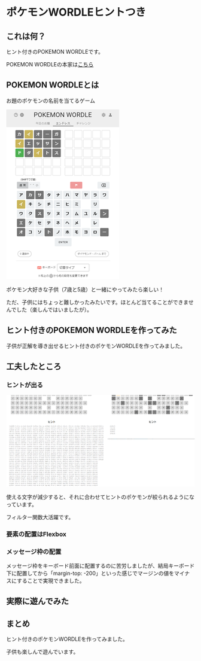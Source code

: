 # ポケモンWORDLEヒントつき

## これは何？

ヒント付きのPOKEMON WORDLEです。

POKEMON WORDLEの本家は[こちら](https://wordle.mega-yadoran.jp/)


## POKEMON WORDLEとは

お題のポケモンの名前を当てるゲーム

![POKEMON WORDLE](./images/PokemonWordle.PNG)

ポケモン大好きな子供（7歳と5歳）と一緒にやってみたら楽しい！

ただ、子供にはちょっと難しかったみたいです。ほとんど当てることができませんでした（楽しんではいましたが）。


## ヒント付きのPOKEMON WORDLEを作ってみた

子供が正解を導き出せるヒント付きのポケモンWORDLEを作ってみました。


## 工夫したところ

### ヒントが出る

![POKEMON WORDLE with Hints](./images/hints.png)

使える文字が減少すると、それに合わせてヒントのポケモンが絞られるようになっています。

フィルター関数大活躍です。


### 要素の配置はFlexbox



### メッセージ枠の配置


メッセージ枠をキーボード前面に配置するのに苦労しましたが、結局キーボード下に配置してから「margin-top: -200」といった感じでマージンの値をマイナスにすることで実現できました。


## 実際に遊んでみた



## まとめ

ヒント付きのポケモンWORDLEを作ってみました。

子供も楽しんで遊んでいます。




